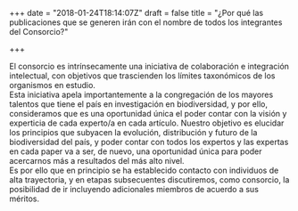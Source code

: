 +++
date = "2018-01-24T18:14:07Z"
draft = false
title = "¿Por qué las publicaciones que se generen irán con el nombre de todos los integrantes del Consorcio?"

+++

El consorcio es intrínsecamente una iniciativa de colaboración e integración intelectual, con objetivos que trascienden los límites taxonómicos de los organismos en estudio. 
<br />
Esta iniciativa apela importantemente a la congregación de los mayores talentos que tiene el país en investigación en biodiversidad, y por ello, consideramos que es una oportunidad única el poder contar con la visión y experticia de cada experto/a en cada artículo. Nuestro objetivo es elucidar los principios que subyacen la evolución, distribución y futuro de la biodiversidad del país, y poder contar con todos los expertos y las expertas en cada paper va a ser, de nuevo, una oportunidad única para poder acercarnos más a resultados del más alto nivel. 
<br />
Es por ello que en principio se ha establecido contacto con individuos de alta trayectoria, y en etapas subsecuentes discutiremos, como consorcio, la posibilidad de ir incluyendo adicionales miembros de acuerdo a sus méritos.

 